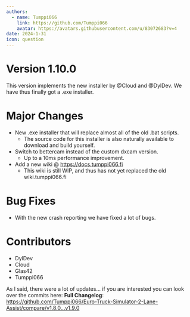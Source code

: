 ```yaml
---
authors: 
  - name: Tumppi066
    link: https://github.com/Tumppi066
    avatar: https://avatars.githubusercontent.com/u/83072683?v=4
date: 2024-1-31
icon: question
---
```

# Version 1.10.0

This version implements the new installer by @Cloud and @DylDev. We have thus finally got a .exe installer. 

# Major Changes
- New .exe installer that will replace almost all of the old .bat scripts.
	- The source code for this installer is also naturally available to download and build yourself.
- Switch to bettercam instead of the custom dxcam version.
	- Up to a 10ms performance improvement.
- Add a new wiki @ https://docs.tumppi066.fi
	- This wiki is still WIP, and thus has not yet replaced the old wiki.tumppi066.fi

# Bug Fixes
- With the new crash reporting we have fixed a lot of bugs.

# Contributors
- DylDev
- Cloud
- Glas42
- Tumppi066

As I said, there were a lot of updates... if you are interested you can look over the commits here:
**Full Changelog**: https://github.com/Tumppi066/Euro-Truck-Simulator-2-Lane-Assist/compare/v1.8.0...v1.9.0